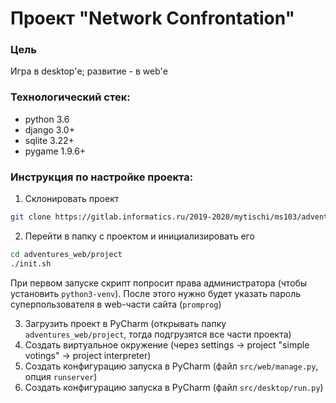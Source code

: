 # Проект "Network Confrontation"

### Цель

Игра в desktop'е; развитие - в web'е

### Технологический стек:

- python 3.6
- django 3.0+
- sqlite 3.22+
- pygame 1.9.6+

### Инструкция по настройке проекта:

1. Склонировать проект
```bash
git clone https://gitlab.informatics.ru/2019-2020/mytischi/ms103/adventures_web.git
```
2. Перейти в папку с проектом и инициализировать его
```bash
cd adventures_web/project
./init.sh
```
При первом запуске скрипт попросит права администратора (чтобы установить `python3-venv`). После этого нужно будет указать пароль суперпользователя в web-части сайта (`promprog`)

3. Загрузить проект в PyCharm (открывать папку `adventures_web/project`, тогда подгрузятся все части проекта)
4. Создать виртуальное окружение (через settings -> project "simple votings" -> project interpreter)
5. Создать конфигурацию запуска в PyCharm (файл `src/web/manage.py`, опция `runserver`)
5. Создать конфигурацию запуска в PyCharm (файл `src/desktop/run.py`)
